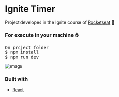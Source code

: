 # Ignite Timer
Project developed in the Ignite course of <a href="https://rocketseat.com.br/" >Rocketseat</a> 🚀

### For execute in your machine ☕
<pre>
On project folder
$ npm install
$ npm run dev
</pre>

![image](https://github.com/matheusbr1/ignite-timer/assets/28275815/3e7d6ebb-abba-4a24-a925-4b0c58b66aa1)

### Built with
<ul>
  <li><a href="https://reactjs.org/">React</a></li>
<ul>
